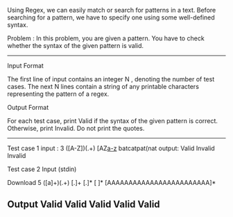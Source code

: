 Using Regex, we can easily match or search for patterns in a text. Before searching for a pattern, we have to specify one using some well-defined syntax.

Problem :
In this problem, you are given a pattern. You have to check whether the syntax of the given pattern is valid.

--------------------------------------------------------------------------------------------------------------------------------------------------------------------------

Input Format

The first line of input contains an integer N , denoting the number of test cases. The next N lines contain a string of any printable characters representing the
pattern of a regex.


Output Format

For each test case, print Valid if the syntax of the given pattern is correct. Otherwise, print Invalid. Do not print the quotes.

--------------------------------------------------------------------------------------------------------------------------------------------------------------------------
Test case 1
input :
3
([A-Z])(.+)
[AZ[a-z](a-z)
batcatpat(nat
 output:
Valid
Invalid
Invalid

Test case 2
Input (stdin)

Download
5
([a]+)(.+)
[.]+
[.]*
[ ]*
[AAAAAAAAAAAAAAAAAAAAAAAA]*

Output
Valid
Valid
Valid
Valid
Valid
-----------------------------------------------------------------------------------------------------------------------------------------------------------------------
